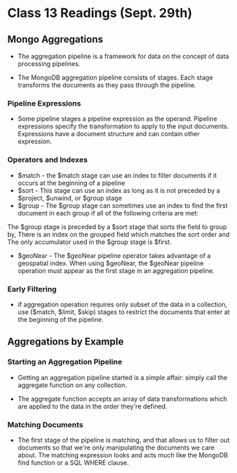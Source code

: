 # Class 13 Readings (Sept. 29th)

## Mongo Aggregations

- The aggregation pipeline is a framework for data on the concept of data processing pipelines.

- The MongoDB aggregation pipeline consists of stages. Each stage transforms the documents as they pass through the pipeline. 

### Pipeline Expressions

- Some pipeline stages a pipeline expression as the operand. Pipeline expressions specify the transformation to apply to the input documents. Expressions have a document structure and can contain other expression.

### Operators and Indexes

- $match - the $match stage can use an index to filter documents if it occurs at the beginning of a pipeline
- $sort - This stage can use an index as long as it is not preceded by a $project, $unwind, or $group stage
- $group - The $group stage can sometimes use an index to find the first document in each group if all of the following criteria are met:

The $group stage is preceded by a $sort stage that sorts the field to group by,
There is an index on the grouped field which matches the sort order and
The only accumulator used in the $group stage is $first.

- $geoNear - The $geoNear pipeline operator takes advantage of a geospatial index. When using $geoNear, the $geoNear pipeline operation must appear as the first stage in an aggregation pipeline.

### Early Filtering

- if aggregation operation requires only subset of the data in a collection, use ($match, $limit, $skip) stages to restrict the documents that enter at the beginning of the pipeline.

## Aggregations by Example

### Starting an Aggregation Pipeline

- Getting an aggregation pipeline started is a simple affair: simply call the aggregate function on any collection.

- The aggregate function accepts an array of data transformations which are applied to the data in the order they're defined.

### Matching Documents

- The first stage of the pipeline is matching, and that allows us to filter out documents so that we're only manipulating the documents we care about. The matching expression looks and acts much like the MongoDB find function or a SQL WHERE clause.